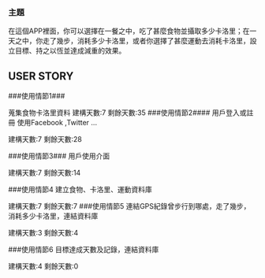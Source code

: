 ### 主題 ###

在這個APP裡面，你可以選擇在一餐之中，吃了甚麼食物並攝取多少卡洛里；在一天之中，你走了幾步，消耗多少卡洛里，或者你選擇了甚麼運動去消耗卡洛里，設立目標、持之以恆並達成減重的效果。
## USER STORY ##

###使用情節1###

蒐集食物卡洛里資料
建構天數:7  剩餘天數:35
###使用情節2####
用戶登入或註冊
使用Facebook ,Twitter ... 

建構天數:7  剩餘天數:28

###使用情節3###
用戶使用介面

建構天數:7  剩餘天數:14

###使用情節4
建立食物、卡洛里、運動資料庫

建構天數:7  剩餘天數:7
###使用情節5
連結GPS紀錄曾步行到哪處，走了幾步，消耗多少卡洛里，連結資料庫

建構天數:3  剩餘天數:4

###使用情節6
目標達成天數及記錄，連結資料庫

建構天數:4  剩餘天數:0





